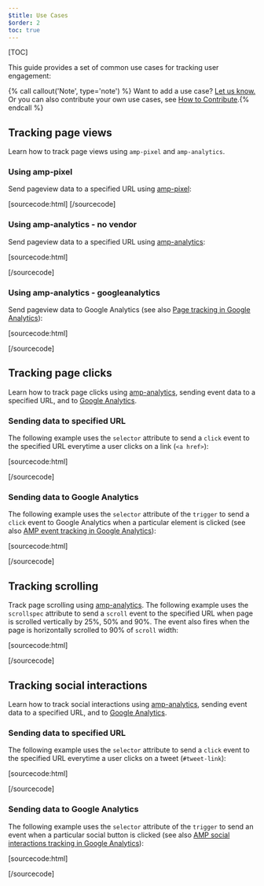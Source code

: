 ```yaml
---
$title: Use Cases
$order: 2
toc: true
---
```

[TOC]


This guide provides a set of common use cases for tracking user engagement:

{% call callout('Note', type='note') %} Want to add a use case?
[Let us know.](https://github.com/ampproject/docs/issues/new) Or you can also contribute your own use cases, see [How to Contribute](https://www.ampproject.org/docs/support/contribute.html).{% endcall %}

## Tracking page views

Learn how to track page views using `amp-pixel` and `amp-analytics`.

### Using amp-pixel

Send pageview data to a specified URL using
[amp-pixel](/docs/reference/amp-pixel.html):

[sourcecode:html]
<amp-pixel src="https://foo.com/pixel?"></amp-pixel>
[/sourcecode]

### Using amp-analytics - no vendor

Send pageview data to a specified URL using
[amp-analytics](/docs/reference/extended/amp-analytics.html):

[sourcecode:html]
<amp-analytics>
<script type="application/json">
{
  "requests": {
    "pageview": "https://example.com/analytics?url=${canonicalUrl}&title=${title}&acct=${account}"
  },
  "vars": {
    "account": "ABC123"
  },
  "triggers": {
    "trackPageview": {
      "on": "visible",
      "request": "pageview"
    }
  }
}
</script>
</amp-analytics>
[/sourcecode]

### Using amp-analytics - googleanalytics

Send pageview data to Google Analytics
(see also [Page tracking in Google Analytics](https://developers.google.com/analytics/devguides/collection/amp-analytics/#page_tracking)):

[sourcecode:html]
<amp-analytics type="googleanalytics" id="analytics1">
<script type="application/json">
{
  "vars": {
    "account": "UA-XXXXX-Y"  // Replace with your property ID.
  },
  "triggers": {
    "trackPageview": {  // Trigger names can be any string. trackPageview is not a required name.
      "on": "visible",
      "request": "pageview"
    }
  }
}
</script>
</amp-analytics>
[/sourcecode]

## Tracking page clicks

Learn how to track page clicks using
[amp-analytics](/docs/reference/extended/amp-analytics.html),
sending event data to a specified URL, and to
[Google Analytics](https://developers.google.com/analytics/devguides/collection/amp-analytics/).

### Sending data to specified URL

The following example uses the `selector` attribute to send a `click` event
to the specified URL everytime a user clicks on a link (`<a href>`):

[sourcecode:html]
<amp-analytics>
<script type="application/json">
{
  "requests": {
    "event": "https://example.com/analytics?eid=${eventId}&elab=${eventLabel}&acct=${account}"
  },
  "vars": {
    "account": "ABC123"
  },
  "triggers": {
    "trackAnchorClicks": {
      "on": "click",
      "selector": "a",
      "request": "event",
      "vars": {
        "eventId": "42",
        "eventLabel": "clicked on a link"
      }
    }
  }
}
</script>
</amp-analytics>
[/sourcecode]

### Sending data to Google Analytics

The following example uses the `selector` attribute of the `trigger`
to send a `click` event to Google Analytics when a particular element is clicked
(see also
[AMP event tracking in Google Analytics](https://developers.google.com/analytics/devguides/collection/amp-analytics/#event_tracking)):

[sourcecode:html]
<amp-analytics type="googleanalytics" id="analytics3">
<script type="application/json">
{
  "vars": {
    "account": "UA-XXXXX-Y"  // Replace with your property ID.
  },
  "triggers": {
    "trackClickOnHeader" : {
      "on": "click",
      "selector": "#header",
      "request": "event",
      "vars": {
        "eventCategory": "ui-components",
        "eventAction": "header-click"
      }
    }
  }
}
</script>
</amp-analytics>
[/sourcecode]

## Tracking scrolling

Track page scrolling using [amp-analytics](/docs/reference/extended/amp-analytics.html).
The following example uses the `scrollspec` attribute to send a `scroll` event
to the specified URL when page is scrolled vertically by 25%, 50% and 90%.
The event also fires when the page is horizontally scrolled
to 90% of `scroll` width:

[sourcecode:html]
<amp-analytics>
<script type="application/json">
{
  "requests": {
    "event": "https://example.com/analytics?eid=${eventId}&elab=${eventLabel}&acct=${account}"
  },
  "vars": {
    "account": "ABC123"
  },
  "triggers": {
    "scrollPings": {
      "on": "scroll",
      "scrollSpec": {
        "verticalBoundaries": [25, 50, 90],
        "horizontalBoundaries": [90]
      }
    }
  }
}
</script>
</amp-analytics>
[/sourcecode]

## Tracking social interactions

Learn how to track social interactions using
[amp-analytics](/docs/reference/extended/amp-analytics.html),
sending event data to a specified URL, and to
[Google Analytics](https://developers.google.com/analytics/devguides/collection/amp-analytics/).

### Sending data to specified URL

The following example uses the `selector` attribute to send a `click` event
to the specified URL everytime a user clicks on a tweet (`#tweet-link`):

[sourcecode:html]
<amp-analytics>
<script type="application/json">
{
  "requests": {
    "event": "https://example.com/analytics?eid=${eventId}&elab=${eventLabel}&acct=${account}"
  },
  "vars": {
    "account": "ABC123"
  },
  "triggers": {
    "trackClickOnTwitterLink": {
      "on": "click",
      "selector": "#tweet-link",
      "request": "event",
      "vars": {
        "eventId": "43",
        "eventLabel": "clicked on a tweet link"
      }
    }
  }
}
</script>
</amp-analytics>
[/sourcecode]

### Sending data to Google Analytics

The following example uses the `selector` attribute of the `trigger`
to send an event when a particular social button is clicked
(see also
[AMP social interactions tracking in Google Analytics](https://developers.google.com/analytics/devguides/collection/amp-analytics/#social_interactions)):

[sourcecode:html]
<amp-analytics type="googleanalytics" id="analytics4">
<script type="application/json">
{
  "vars": {
    "account": "UA-XXXXX-Y" // Replace with your property ID.
  },
  "triggers": {
    "trackClickOnTwitterLink" : {
      "on": "click",
      "selector": "#tweet-link",
      "request": "social",
      "vars": {
          "socialNetwork": "twitter",
          "socialAction": "tweet",
          "socialTarget": "https://www.examplepetstore.com"
      }
    }
  }
}
</script>
</amp-analytics>
[/sourcecode]
